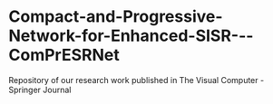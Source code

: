 # Compact-and-Progressive-Network-for-Enhanced-SISR---ComPrESRNet
Repository of our research work published in The Visual Computer - Springer Journal
